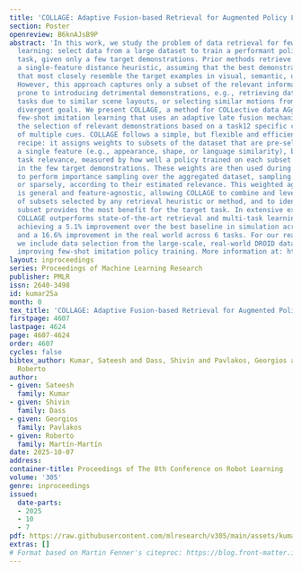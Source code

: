 ```yaml
---
title: 'COLLAGE: Adaptive Fusion-based Retrieval for Augmented Policy Learning'
section: Poster
openreview: B6knAJsB9P
abstract: 'In this work, we study the problem of data retrieval for few-shot imitation
  learning: select data from a large dataset to train a performant policy for a specific
  task, given only a few target demonstrations. Prior methods retrieve data using
  a single-feature distance heuristic, assuming that the best demonstrations are those
  that most closely resemble the target examples in visual, semantic, or motion space.
  However, this approach captures only a subset of the relevant information and is
  prone to introducing detrimental demonstrations, e.g., retrieving data from unrelated
  tasks due to similar scene layouts, or selecting similar motions from tasks with
  divergent goals. We present COLLAGE, a method for COLLective data AGgrEgation in
  few-shot imitation learning that uses an adaptive late fusion mechanism to guide
  the selection of relevant demonstrations based on a task12 specific combination
  of multiple cues. COLLAGE follows a simple, but flexible and efficient data aggregation
  recipe: it assigns weights to subsets of the dataset that are pre-selected using
  a single feature (e.g., appearance, shape, or language similarity), based on their
  task relevance, measured by how well a policy trained on each subset predicts actions
  in the few target demonstrations. These weights are then used during policy training
  to perform importance sampling over the aggregated dataset, sampling data more densely
  or sparsely, according to their estimated relevance. This weighted aggregation strategy
  is general and feature-agnostic, allowing COLLAGE to combine and leverage any number
  of subsets selected by any retrieval heuristic or method, and to identify which
  subset provides the most benefit for the target task. In extensive experiments,
  COLLAGE outperforms state-of-the-art retrieval and multi-task learning approaches,
  achieving a 5.1% improvement over the best baseline in simulation across 10 tasks,
  and a 16.6% improvement in the real world across 6 tasks. For our real world experiments,
  we include data selection from the large-scale, real-world DROID dataset, significantly
  improving few-shot imitation policy training. More information at: https://collagecorl25.github.io/'
layout: inproceedings
series: Proceedings of Machine Learning Research
publisher: PMLR
issn: 2640-3498
id: kumar25a
month: 0
tex_title: 'COLLAGE: Adaptive Fusion-based Retrieval for Augmented Policy Learning'
firstpage: 4607
lastpage: 4624
page: 4607-4624
order: 4607
cycles: false
bibtex_author: Kumar, Sateesh and Dass, Shivin and Pavlakos, Georgios and Mart\'{i}n-Mart\'{i}n,
  Roberto
author:
- given: Sateesh
  family: Kumar
- given: Shivin
  family: Dass
- given: Georgios
  family: Pavlakos
- given: Roberto
  family: Martín-Martín
date: 2025-10-07
address:
container-title: Proceedings of The 8th Conference on Robot Learning
volume: '305'
genre: inproceedings
issued:
  date-parts:
  - 2025
  - 10
  - 7
pdf: https://raw.githubusercontent.com/mlresearch/v305/main/assets/kumar25a/kumar25a.pdf
extras: []
# Format based on Martin Fenner's citeproc: https://blog.front-matter.io/posts/citeproc-yaml-for-bibliographies/
---
```

